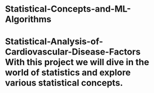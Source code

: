 # Statistical-Concepts-and-ML-Algorithms
# Statistical-Analysis-of-Cardiovascular-Disease-Factors With this project we will dive in the world of statistics and explore various statistical concepts.

